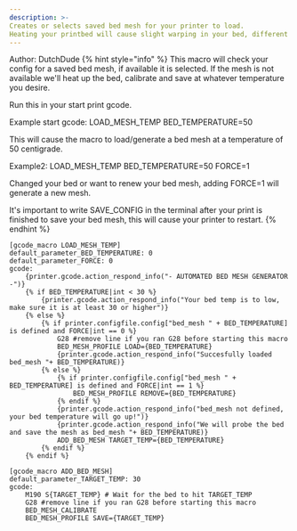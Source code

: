 ```yaml
---
description: >-
Creates or selects saved bed mesh for your printer to load.
Heating your printbed will cause slight warping in your bed, different temperatures different numbers.
---
```


Author: DutchDude
{% hint style="info" %}
This macro will check your config for a saved bed mesh, if available it is selected.
If the mesh is not available we'll heat up the bed, calibrate and save at whatever temperature you desire.

Run this in your start print gcode.

Example start gcode:
LOAD_MESH_TEMP BED_TEMPERATURE=50

This will cause the macro to load/generate a bed mesh at a temperature of 50 centigrade.

Example2:
LOAD_MESH_TEMP BED_TEMPERATURE=50 FORCE=1

Changed your bed or want to renew your bed mesh, adding FORCE=1 will generate a new mesh.

It's important to write SAVE_CONFIG in the terminal after your print is finished to save your bed mesh, this will cause your printer to restart.
{% endhint %}

```text
[gcode_macro LOAD_MESH_TEMP]
default_parameter_BED_TEMPERATURE: 0
default_parameter_FORCE: 0
gcode:
    {printer.gcode.action_respond_info("- AUTOMATED BED MESH GENERATOR -")}
    {% if BED_TEMPERATURE|int < 30 %}
        {printer.gcode.action_respond_info("Your bed temp is to low, make sure it is at least 30 or higher")}
    {% else %}
        {% if printer.configfile.config["bed_mesh " + BED_TEMPERATURE] is defined and FORCE|int == 0 %}
            G28 #remove line if you ran G28 before starting this macro
            BED_MESH_PROFILE LOAD={BED_TEMPERATURE}
            {printer.gcode.action_respond_info("Succesfully loaded bed_mesh "+ BED_TEMPERATURE)}
        {% else %}
            {% if printer.configfile.config["bed_mesh " + BED_TEMPERATURE] is defined and FORCE|int == 1 %}
                BED_MESH_PROFILE REMOVE={BED_TEMPERATURE}
            {% endif %}
            {printer.gcode.action_respond_info("bed_mesh not defined, your bed temperature will go up!")}
            {printer.gcode.action_respond_info("We will probe the bed and save the mesh as bed_mesh "+ BED_TEMPERATURE)}
            ADD_BED_MESH TARGET_TEMP={BED_TEMPERATURE}
        {% endif %}
    {% endif %}
    
[gcode_macro ADD_BED_MESH]
default_parameter_TARGET_TEMP: 30
gcode:
    M190 S{TARGET_TEMP} # Wait for the bed to hit TARGET_TEMP
    G28 #remove line if you ran G28 before starting this macro
    BED_MESH_CALIBRATE
    BED_MESH_PROFILE SAVE={TARGET_TEMP}
```